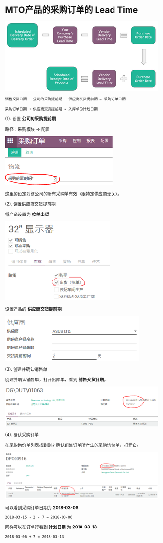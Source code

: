# MTO产品的采购订单的 Lead Time

![Lead time of Make to Order Products](_images/vendor_lead_time_MTO.PNG)

```
销售交货日期 - 公司的采购提前期 - 供应商交货提前期 = 采购订单日期

采购订单日期 + 供应商交货提前期 = 入库单的计划日期
```

(1). 设置 **公司的采购提前期**

路径：采购模块 -> 配置

![设置公司的采购提前期](_images/vendor_lead_time_MTO1.PNG)

这里的设定对该公司的所有采购单有效（跟特定供应商无关）。

(2). 设置供应商交货提前期

将产品设置为 **按单出货**

![设置产品为MTO](_images/vendor_lead_time_MTO2.PNG)

设置产品的 **供应商交货提前期**

![设置供应商交货提前期](_images/vendor_lead_time_MTO3.PNG)

(3). 创建并确认销售单

创建并确认销售单，打开出库单，看到 **销售交货日期**。

![](_images/vendor_lead_time_MTO5.PNG)

(4). 确认采购订单

在采购询价单列表找到刚才确认销售订单所产生的采购询价单，打开它。

![采购订单日期](_images/vendor_lead_time_MTO6.PNG)

可以看到采购订单日期为 **2018-03-06**

    2018-03-15 - 2 - 7 = 2018-03-06

同样可以在订单行看到 **计划日期** 为 **2018-03-13**

    2018-03-06 + 7 = 2018-03-13
